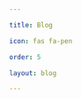 ```yaml
---

title: Blog

icon: fas fa-pen

order: 5

layout: blog

---
```



<!-- No content needed; this tab will link to your posts -->
